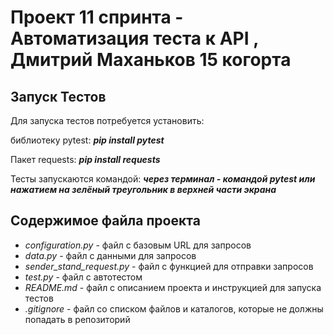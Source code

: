 ﻿# Проект 11 спринта - Автоматизация теста к API , Дмитрий Маханьков 15 когорта



## Запуск Тестов

Для запуска тестов потребуется установить:

библиотеку pytest: **_pip install pytest_**

Пакет requests: **_pip install requests_**

Тесты запускаются командой: **_через терминал - командой pytest или нажатием на зелёный треугольник в верхней части экрана_** 


## Содержимое файла проекта

* _configuration.py_ - файл с базовым URL для запросов
* _data.py_ - файл с данными для запросов
* _sender_stand_request.py_ - файл с функцией для отправки запросов
* _test.py_ - файл с автотестом
* _README.md_ - файл с описанием проекта и инструкцией для запуска тестов
* _.gitignore_ - файл со списком файлов и каталогов, которые не должны попадать в репозиторий